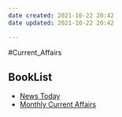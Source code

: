 ```yaml
---
date created: 2021-10-22 20:42
date updated: 2021-10-22 20:42

---
```


#Current_Affairs

## BookList

- [News Today](http://www.visionias.in/resources/daily_current_affairs.php?type=1)
- [Monthly Current Affairs](http://www.visionias.in/resources/current_affairs.php?c=ca)

